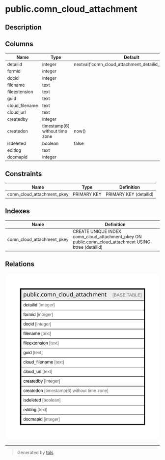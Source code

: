 # public.comn_cloud_attachment

## Description

## Columns

| Name | Type | Default | Nullable | Children | Parents | Comment |
| ---- | ---- | ------- | -------- | -------- | ------- | ------- |
| detailid | integer | nextval('comn_cloud_attachment_detailid_seq'::regclass) | false |  |  |  |
| formid | integer |  | true |  |  |  |
| docid | integer |  | true |  |  |  |
| filename | text |  | true |  |  |  |
| fileextension | text |  | true |  |  |  |
| guid | text |  | true |  |  |  |
| cloud_filename | text |  | true |  |  |  |
| cloud_url | text |  | true |  |  |  |
| createdby | integer |  | true |  |  |  |
| createdon | timestamp(6) without time zone | now() | true |  |  |  |
| isdeleted | boolean | false | true |  |  |  |
| editlog | text |  | true |  |  |  |
| docmapid | integer |  | true |  |  |  |

## Constraints

| Name | Type | Definition |
| ---- | ---- | ---------- |
| comn_cloud_attachment_pkey | PRIMARY KEY | PRIMARY KEY (detailid) |

## Indexes

| Name | Definition |
| ---- | ---------- |
| comn_cloud_attachment_pkey | CREATE UNIQUE INDEX comn_cloud_attachment_pkey ON public.comn_cloud_attachment USING btree (detailid) |

## Relations

![er](public.comn_cloud_attachment.svg)

---

> Generated by [tbls](https://github.com/k1LoW/tbls)
